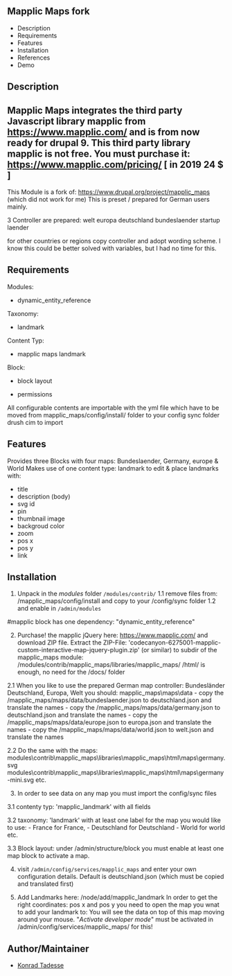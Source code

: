 Mapplic Maps fork
-----------------

* Description
* Requirements
* Features
* Installation
* References
* Demo

Description
-----------------
Mapplic Maps integrates the third party Javascript library mapplic from https://www.mapplic.com/
and is from now ready for drupal 9. This third party library mapplic is not free.
You must purchase it: https://www.mapplic.com/pricing/ [ in 2019 24 $ ]
--
This Module is a fork of: https://www.drupal.org/project/mapplic_maps (which did not work for me)
This is preset / prepared for German users mainly.

3 Controller are prepared:
welt
europa
deutschland
bundeslaender
startup laender

for other countries or regions copy controller and adopt wording scheme.
I know this could be better solved with variables, but I had no time for this.


Requirements
-----------------
Modules:
- dynamic_entity_reference

Taxonomy:
- landmark

Content Typ:
- mapplic maps landmark

Block:
- block layout

- permissions

All configurable contents are importable with the yml file
which have to be moved from mapplic_maps/config/install/ folder
to your config sync folder
drush cim to import


Features
-----------------
Provides three Blocks with four  maps: Bundeslaender, Germany, europe & World
Makes use of one content type: landmark to edit & place
landmarks with:

- title
- description (body)
- svg id
- pin
- thumbnail image
- backgroud color
- zoom
- pos x
- pos y
- link


Installation
-----------------

1. Unpack in the *modules* folder `/modules/contrib/`
  1.1 remove files from:   /mapplic_maps/config/install and copy to your /config/sync folder
  1.2 and enable in `/admin/modules`

#mapplic block has one dependency: "dynamic_entity_reference"

2. Purchase! the mapplic jQuery here: https://www.mapplic.com/ and download ZIP file.
Extract the ZIP-File: 'codecanyon-6275001-mapplic-custom-interactive-map-jquery-plugin.zip' (or similar)
to subdir of the mapplic_maps module:  /modules/contrib/mapplic_maps/libraries/mapplic_maps/
/html/ is enough, no need for the /docs/ folder

  2.1 When you like to use the prepared German map controller: Bundesländer Deutschland, Europa, Welt
  you should:
  mapplic_maps\maps\data
    - copy the /mapplic_maps/maps/data/bundeslaender.json to deutschland.json and translate the names
    - copy the /mapplic_maps/maps/data/germany.json to deutschland.json and translate the names
    - copy the /mapplic_maps/maps/data/europe.json to europa.json and translate the names
    - copy the /mapplic_maps/maps/data/world.json to welt.json and translate the names

  2.2 Do the same with the maps:
  modules\contrib\mapplic_maps\libraries\mapplic_maps\html\maps\germany.svg
  modules\contrib\mapplic_maps\libraries\mapplic_maps\html\maps\germany-mini.svg etc.

3. In order to see data on any map you must import the config/sync files

  3.1 contenty typ: 'mapplic_landmark' with all fields

  3.2 taxonomy:     'landmark'         with at least one label for the map you would like to use:
    - France for France,
    - Deutschland for Deutschland
    - World for world etc.

  3.3 Block layout:
  under /admin/structure/block you must enable at least one map block to activate a map.

4. visit `/admin/config/services/mapplic_maps` and enter your own configuration details.
  Default is deutschland.json (which must be copied and translated first)

5. Add Landmarks here: /node/add/mapplic_landmark
  In order to get the right coordinates: pos x and pos y you need to open the map you wnat to add your landmark to:
  You will see the data on top of this map moving around your mouse. "*Activate developer mode*" must be activated in /admin/config/services/mapplic_maps/ for this!

Author/Maintainer
-----------------

- [Konrad Tadesse](https://www.drupal.org/user/526656/)
